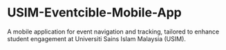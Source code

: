 # USIM-Eventcible-Mobile-App
A mobile application for event navigation and tracking, tailored to enhance student engagement at Universiti Sains Islam Malaysia (USIM).
